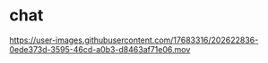 # chat

https://user-images.githubusercontent.com/17683316/202622836-0ede373d-3595-46cd-a0b3-d8463af71e06.mov
